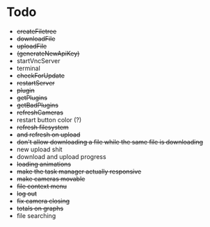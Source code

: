 Todo
=====
* ~~createFiletree~~
* ~~downloadFile~~
* ~~uploadFile~~
* ~~(generateNewApiKey)~~
* startVncServer
* terminal
* ~~checkForUpdate~~
* ~~restartServer~~
* ~~plugin~~
* ~~getPlugins~~
* ~~getBadPlugins~~
* ~~refreshCameras~~
* restart button color (?)
* ~~refresh filesystem~~
* ~~and refresh on upload~~
* ~~don't allow downloading a file while the same file is downloading~~
* new upload shit
* download and upload progress
* ~~loading animations~~
* ~~make the task manager actually responsive~~
* ~~make cameras movable~~
* ~~file context menu~~
* ~~log out~~
* ~~fix camera closing~~
* ~~totals on graphs~~
* file searching